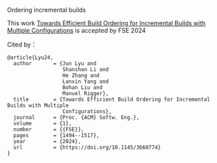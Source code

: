 Ordering incremental builds

This work [Towards Efficient Build Ordering for Incremental Builds with Multiple Configurations](https://doi.org/10.1145/3660774) is accepted by FSE 2024

Cited by：

```
@article{Lyu24,
  author       = {Jun Lyu and
                  Shanshan Li and
                  He Zhang and
                  Lanxin Yang and
                  Bohan Liu and
                  Manuel Rigger},
  title        = {Towards Efficient Build Ordering for Incremental Builds with Multiple
                  Configurations},
  journal      = {Proc. {ACM} Softw. Eng.},
  volume       = {1},
  number       = {{FSE}},
  pages        = {1494--1517},
  year         = {2024},
  url          = {https://doi.org/10.1145/3660774}
}
```

